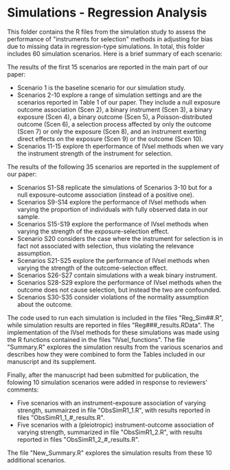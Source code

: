 
# Simulations - Regression Analysis

This folder contains the R files from the simulation study to assess the performance of "instruments for selection" methods in adjusting for bias due to missing data in regression-type simulations. In total, this folder includes 60 simulation scenarios. Here is a brief summary of each scenario:

The results of the first 15 scenarios are reported in the main part of our paper:

 - Scenario 1 is the baseline scenario for our simulation study.
 - Scenarios 2-10 explore a range of simulation settings and are the scenarios reported in Table 1 of our paper. They include a null exposure outcome association (Scen 2), a binary instrument (Scen 3), a binary exposure (Scen 4), a binary outcome (Scen 5), a Poisson-distributed outcome (Scen 6), a selection process affected by only the outcome (Scen 7) or only the exposure (Scen 8), and an instrument exerting direct effects on the exposure (Scen 9) or the outcome (Scen 10).
 - Scenarios 11-15 explore th eperformance of IVsel methods when we vary the instrument strength of the instrument for selection.
 
 The results of the following 35 scenarios are reported in the supplement of our paper:
 
 - Scenarios S1-S8 replicate the simulations of Scenarios 3-10 but for a null exposure-outcome association (instead of a positive one).
 - Scenarios S9-S14 explore the performance of IVsel methods when varying the proportion of individuals with fully observed data in our sample.
 - Scenarios S15-S19 explore the performance of IVsel methods when varying the strength of the exposure-selection effect.
 - Scenario S20 considers the case where the instrument for selection is in fact not associated with selection, thus violating the relevance assumption.
 - Scenarios S21-S25 explore the performance of IVsel methods when varying the strength of the outcome-selection effect.
 - Scenarios S26-S27 contain simulations with a weak binary instrument.
 - Scenarios S28-S29 explore the performance of IVsel methods when the outcome does not cause selection, but instead the two are confounded.
 - Scenarios S30-S35 consider violations of the normality assumption about the outcome.

The code used to run each simulation is included in the files "Reg_Sim##.R", while simulation results are reported in files "Reg###_results.RData". The implementation of the IVsel methods for these simulations was made using the R functions contained in the files "IVsel_functions". The file "Summary.R" explores the simulation results from the various scenarios and describes how they were combined to form the Tables included in our manuscript and its supplement.

Finally, after the manuscript had been submitted for publication, the folowing 10 simulation scenarios were added in response to reviewers' comments:

 - Five scenarios with an instrument-exposure association of varying strength, summairzed in file "ObsSimR1_1.R", with results reported in files "ObsSimR1_1_#_results.R".
 - Five scenarios with a (pleiotropic) instrument-outcome association of varying strength, summarized in file "ObsSimR1_2.R", with results reported in files "ObsSimR1_2_#_results.R".

The file "New_Summary.R" explores the simulation results from these 10 additional scenarios.

